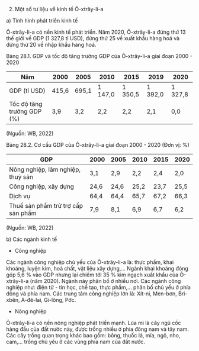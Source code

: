 2. Một số tư liệu về kinh tế Ô-xtrây-li-a

a) Tình hình phát triển kinh tế

Ô-xtrây-li-a có nền kinh tế phát triển. Năm 2020, Ô-xtrây-li-a đứng thứ 13 thế giới về GDP (1 327,8 tỉ USD), đứng thứ 25 về xuất khẩu hàng hoá và đứng thứ 20 về nhập khẩu hàng hoá.

Bảng 28.1. GDP và tốc độ tăng trưởng GDP của Ô-xtrây-li-a giai đoạn 2000 - 2020

Năm | 2000 | 2005 | 2010 | 2015 | 2019 | 2020
--- | --- | --- | --- | --- | --- | ---
GDP (tỉ USD) | 415,6 | 695,1 | 1 147,0 | 1 350,5 | 1 392,0 | 1 327,8
Tốc độ tăng trưởng GDP (%) | 3,9 | 3,2 | 2,2 | 2,2 | 2,1 | 0,0

(Nguồn: WB, 2022)

Bảng 28.2. Cơ cấu GDP của Ô-xtrây-li-a giai đoạn 2000 - 2020
(Đơn vị: %)

GDP | 2000 | 2005 | 2010 | 2015 | 2020
--- | --- | --- | --- | --- | ---
Nông nghiệp, lâm nghiệp, thuỷ sản | 3,1 | 2,9 | 2,2 | 2,4 | 2,0
Công nghiệp, xây dựng | 24,6 | 24,6 | 25,2 | 23,7 | 25,5
Dịch vụ | 64,4 | 64,4 | 65,7 | 67,2 | 66,3
Thuế sản phẩm trừ trợ cấp sản phẩm | 7,9 | 8,1 | 6,9 | 6,7 | 6,2

(Nguồn: WB, 2022)

b) Các ngành kinh tế

- Công nghiệp

Các ngành công nghiệp chủ yếu của Ô-xtrây-li-a là: thực phẩm, khai khoáng, luyện kim, hoá chất, vật liệu xây dựng,... Ngành khai khoáng đóng góp 5,6 % vào GDP nhưng lại chiếm tới 35 % kim ngạch xuất khẩu của Ô-xtrây-li-a (năm 2020). Ngành này phân bố ở nhiều nơi. Các ngành công nghiệp như: điện tử - tin học, chế tạo, thực phẩm,... phân bố chủ yếu ở phía đông và phía nam. Các trung tâm công nghiệp lớn là: Xít-ni, Men-bơn, Bri-xbên, A-đê-lai, Gi-lông, Pớc.

- Nông nghiệp

Ô-xtrây-li-a có nền nông nghiệp phát triển mạnh. Lúa mì là cây ngũ cốc hàng đầu của đất nước này, được trồng nhiều ở phía đông nam và tây nam. Các cây trồng quan trọng khác bao gồm: bông, thuốc lá, mía, ngô, nho, cam,... trồng chủ yếu ở các vùng phía nam của đất nước.